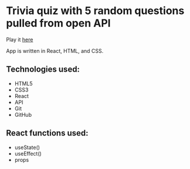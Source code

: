 # Trivia quiz with 5 random questions pulled from open API

Play it [here](https://quizzical-3fb03.web.app/)

App is written in React, HTML, and CSS.

## Technologies used:
- HTML5
- CSS3
- React
- API
- Git
- GitHub

## React functions used:
- useState()
- useEffect()
- props
